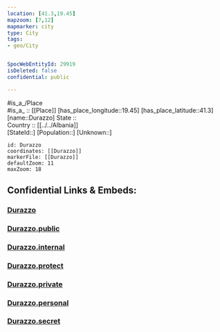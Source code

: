 ```yaml
---
location: [41.3,19.45] 
mapzoom: [7,12] 
mapmarker: city 
type: City
tags:
- geo/City


SpocWebEntityId: 29919
isDeleted: false
confidential: public

---
```

#is_a_/Place  
#is_a_ :: [[Place]] 
[has_place_longitude::19.45] 
[has_place_latitude::41.3] 
[name::Durazzo] 
State ::  
Country :: [[../../Albania]]  
[StateId::] 
[Population::] 
[Unknown::] 


```leaflet
id: Durazzo
coordinates: [[Durazzo]] 
markerFile: [[Durazzo]] 
defaultZoom: 11 
maxZoom: 18
```


## Confidential Links & Embeds: 

### [Durazzo](/_Standards/Earth/Continent/Europe/Europe~South/Albania/City/Durazzo.md) 

### [Durazzo.public](/_public/Earth/Continent/Europe/Europe~South/Albania/City/Durazzo.public.md) 

### [Durazzo.internal](/_internal/Earth/Continent/Europe/Europe~South/Albania/City/Durazzo.internal.md) 

### [Durazzo.protect](/_protect/Earth/Continent/Europe/Europe~South/Albania/City/Durazzo.protect.md) 

### [Durazzo.private](/_private/Earth/Continent/Europe/Europe~South/Albania/City/Durazzo.private.md) 

### [Durazzo.personal](/_personal/Earth/Continent/Europe/Europe~South/Albania/City/Durazzo.personal.md) 

### [Durazzo.secret](/_secret/Earth/Continent/Europe/Europe~South/Albania/City/Durazzo.secret.md)

